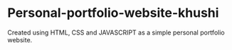# Personal-portfolio-website-khushi

Created using HTML, CSS and JAVASCRIPT as a simple personal portfolio website.
